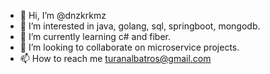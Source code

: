 - 👋 Hi, I’m @dnzkrkmz
- 👀 I’m interested in java, golang, sql, springboot, mongodb.
- 🌱 I’m currently learning c# and fiber.
- 💞️ I’m looking to collaborate on microservice projects.
- 📫 How to reach me turanalbatros@gmail.com

<!---
dnzkrkmz/dnzkrkmz is a ✨ special ✨ repository because its `README.md` (this file) appears on your GitHub profile.
You can click the Preview link to take a look at your changes.
--->

